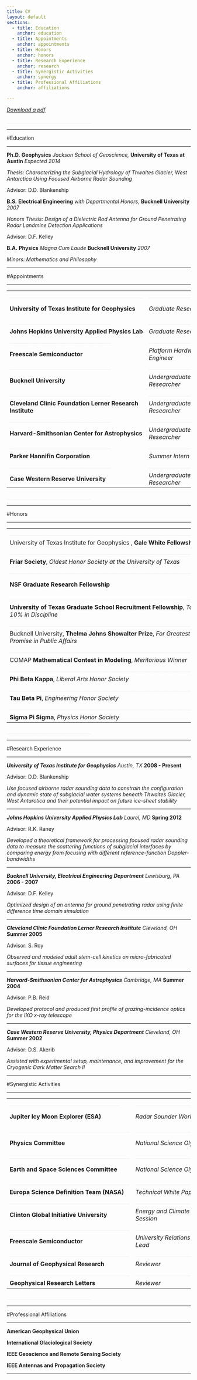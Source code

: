 ```yaml
---
title: CV
layout: default
sections: 
  - title: Education
    anchor: education
  - title: Appointments
    anchor: appointments
  - title: Honors
    anchor: honors
  - title: Research Experience
    anchor: research
  - title: Synergistic Activities
    anchor: synergy
  - title: Professional Affiliations
    anchor: affiliations

---
```


*[Download a pdf](http://dustinmschroeder.github.com/pdf/CV_DMS.pdf)*

<font color="#f0f0f0">____________________________________</font> 

<a name="education"></a>

---

#Education

---

**Ph.D.** **Geophysics** *Jackson School of Geoscience,* **University of Texas at Austin** *Expected 2014*

*Thesis: Characterizing the Subglacial Hydrology of Thwaites Glacier, West Antarctica Using Focused Airborne Radar Sounding*

Advisor: D.D. Blankenship 

**B.S.** **Electrical Engineering** *with Departmental Honors*, **Bucknell University** *2007*

*Honors Thesis: Design of a Dielectric Rod Antenna for Ground Penetrating Radar Landmine Detection Applications*

Advisor: D.F. Kelley	

**B.A.** **Physics** *Magna Cum Laude* **Bucknell University** *2007*

*Minors: Mathematics and Philosophy* 

---

<a name="appointments"></a>


#Appointments

---

| | | |
| --- | --- | --- |
|  <font color="#f0f0f0">__________________________________________________</font> | <font color="#f0f0f0">_________________________</font> | <font color="#f0f0f0">________________</font> |
|**University of Texas Institute for Geophysics** | *Graduate Researcher* | 2008 - Present|
|  <font color="#f0f0f0">______________________________________</font> | <font color="#f0f0f0">_________________________</font> | <font color="#f0f0f0">________________</font> |
|**Johns Hopkins University Applied Physics Lab** | *Graduate Researcher* | Spring 2012|
|  <font color="#f0f0f0">______________________________________</font> | <font color="#f0f0f0">_________________________</font> | <font color="#f0f0f0">________________</font> |
|**Freescale Semiconductor** | *Platform Hardware Engineer* | 2007 - 2008|
|  <font color="#f0f0f0">______________________________________</font> | <font color="#f0f0f0">_________________________</font> | <font color="#f0f0f0">________________</font> |
|**Bucknell University** | *Undergraduate Researcher* | 2003 - 2007|
|  <font color="#f0f0f0">______________________________________</font> | <font color="#f0f0f0">_________________________</font> | <font color="#f0f0f0">________________</font> |
|**Cleveland Clinic Foundation Lerner Research Institute** | *Undergraduate Researcher* | Summer 2005|
|  <font color="#f0f0f0">______________________________________</font> | <font color="#f0f0f0">_________________________</font> | <font color="#f0f0f0">________________</font> |
|**Harvard-Smithsonian Center for Astrophysics** | *Undergraduate Researcher* | Summer 2004|
|  <font color="#f0f0f0">______________________________________</font> | <font color="#f0f0f0">_________________________</font> | <font color="#f0f0f0">________________</font> |
|**Parker Hannifin Corporation** | *Summer Intern* |Summer 2003|
|  <font color="#f0f0f0">______________________________________</font> | <font color="#f0f0f0">_________________________</font> | <font color="#f0f0f0">________________</font> |
|**Case Western Reserve University** | *Undergraduate Researcher* | Summer 2002 |

<font color="#f0f0f0">____________________________________</font> 

---

<a name="honors"></a>

#Honors

---

| | |
| --- | --- |
|  <font color="#f0f0f0">__________________________________________________________________________</font> | <font color="#f0f0f0">______________</font> |
|University of Texas Institute for Geophysics , **Gale White Fellowship** | 2012|
|  <font color="#f0f0f0">__________________________________________________________________________</font> | <font color="#f0f0f0">______________</font> |
|**Friar Society**, *Oldest Honor Society at the University of Texas* |2010|
|  <font color="#f0f0f0">__________________________________________________________________________</font> | <font color="#f0f0f0">______________</font> |
|**NSF Graduate Research Fellowship** | 2009, 2013, 2014|
|  <font color="#f0f0f0">__________________________________________________________________________</font> | <font color="#f0f0f0">______________</font> |
|**University of Texas Graduate School Recruitment Fellowship**, *Top 10% in Discipline* |2008|
|  <font color="#f0f0f0">__________________________________________________________________________</font> | <font color="#f0f0f0">______________</font> |
|Bucknell University, **Thelma Johns Showalter Prize**, *For Greatest Promise in Public Affairs* |2007|
|  <font color="#f0f0f0">__________________________________________________________________________</font> | <font color="#f0f0f0">______________</font> |
|COMAP **Mathematical Contest in Modeling**, *Meritorious Winner* | 2005 |
|  <font color="#f0f0f0">__________________________________________________________________________</font> | <font color="#f0f0f0">______________</font> |
|**Phi Beta Kappa**, *Liberal Arts Honor Society*| |
|  <font color="#f0f0f0">__________________________________________________________________________</font> | <font color="#f0f0f0">______________</font> |
|**Tau Beta Pi**, *Engineering Honor Society* | |
|  <font color="#f0f0f0">__________________________________________________________________________</font> | <font color="#f0f0f0">______________</font> |
|**Sigma Pi Sigma**, *Physics Honor Society* | |

<font color="#f0f0f0">____________________________________</font> 

---

<a name="research"></a>

#Research Experience 

---

***University of Texas Institute for Geophysics*** *Austin, TX* **2008 - Present**

Advisor: D.D. Blankenship

*Use focused airborne radar sounding data to constrain the configuration and dynamic state of subglacial water systems beneath Thwaites Glacier, West Antarctica and their potential impact on future ice-sheet stability*

---

***Johns Hopkins University Applied Physics Lab*** *Laurel, MD* **Spring 2012**

Advisor: R.K. Raney

*Developed a theoretical framework for processing focused radar sounding data to measure the scattering functions of subglacial interfaces by comparing energy from focusing with different reference-function Doppler-bandwidths*

---

***Bucknell University, Electrical Engineering Department*** *Lewisburg, PA* **2006 - 2007**

Advisor: D.F. Kelley

*Optimized design of an antenna for ground penetrating radar using finite difference time domain simulation*

---

***Cleveland Clinic Foundation Lerner Research Institute*** *Cleveland, OH* **Summer 2005**

Advisor: S. Roy

*Observed and modeled adult stem-cell kinetics on micro-fabricated surfaces for tissue engineering*

---

***Harvard-Smithsonian Center for Astrophysics*** *Cambridge, MA* **Summer 2004**

Advisor: P.B. Reid

*Developed protocol and produced first profile of grazing-incidence optics for the IXO x-ray telescope*

---

***Case Western Reserve University, Physics Department*** *Cleveland, OH* **Summer 2002**

Advisor: D.S. Akerib

*Assisted with experimental setup, maintenance, and improvement for the Cryogenic Dark Matter Search II*

---

<a name="synergy"></a>

#Synergistic Activities

---
| | | |
| --- | --- | --- |
|  <font color="#f0f0f0">_________________________________________</font> | <font color="#f0f0f0">________________________________</font> | <font color="#f0f0f0">________________</font> |
|**Jupiter Icy Moon Explorer (ESA)**| *Radar Sounder Working Group* | 2011 - Present|
|  <font color="#f0f0f0">_____________________________________________</font> | <font color="#f0f0f0">____________________________</font> | <font color="#f0f0f0">________________</font> |
|**Physics Committee**| *National Science Olympiad* | 2011 - Present|
|  <font color="#f0f0f0">_____________________________________________</font> | <font color="#f0f0f0">____________________________</font> | <font color="#f0f0f0">________________</font> |
|**Earth and Space Sciences Committee** | *National Science Olympiad* | 2003 - Present|
|  <font color="#f0f0f0">_____________________________________________</font> | <font color="#f0f0f0">____________________________</font> | <font color="#f0f0f0">________________</font> |
|**Europa Science Definition Team (NASA)** | *Technical White Paper Author* | Summer 2012|
|  <font color="#f0f0f0">_____________________________________________</font> | <font color="#f0f0f0">____________________________</font> | <font color="#f0f0f0">________________</font> |
|**Clinton Global Initiative University** | *Energy and Climate Change Session* | Spring 2009|
|  <font color="#f0f0f0">_____________________________________________</font> | <font color="#f0f0f0">____________________________</font> | <font color="#f0f0f0">________________</font> |
|**Freescale Semiconductor**| *University Relations Program Lead* | 2007 - 2008|
|  <font color="#f0f0f0">_____________________________________________</font> | <font color="#f0f0f0">____________________________</font> | <font color="#f0f0f0">________________</font> |
|**Journal of Geophysical Research**| *Reviewer* | |
|  <font color="#f0f0f0">_____________________________________________</font> | <font color="#f0f0f0">____________________________</font> | <font color="#f0f0f0">________________</font> |
|**Geophysical Research Letters** | *Reviewer* | |

<font color="#f0f0f0">____________________________________</font> 

---

<a name="affiliations"></a>

#Professional Affiliations

---

**American Geophysical Union**

**International Glaciological Society**

**IEEE Geoscience and Remote Sensing Society**

**IEEE Antennas and Propagation Society**

---